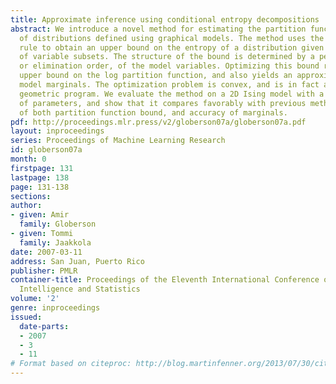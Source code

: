 ```yaml
---
title: Approximate inference using conditional entropy decompositions
abstract: We introduce a novel method for estimating the partition function and marginals
  of distributions defined using graphical models. The method uses the entropy chain
  rule to obtain an upper bound on the entropy of a distribution given marginal distributions
  of variable subsets. The structure of the bound is determined by a permutation,
  or elimination order, of the model variables. Optimizing this bound results in an
  upper bound on the log partition function, and also yields an approximation to the
  model marginals. The optimization problem is convex, and is in fact a dual of a
  geometric program. We evaluate the method on a 2D Ising model with a wide range
  of parameters, and show that it compares favorably with previous methods in terms
  of both partition function bound, and accuracy of marginals.
pdf: http://proceedings.mlr.press/v2/globerson07a/globerson07a.pdf
layout: inproceedings
series: Proceedings of Machine Learning Research
id: globerson07a
month: 0
firstpage: 131
lastpage: 138
page: 131-138
sections: 
author:
- given: Amir
  family: Globerson
- given: Tommi
  family: Jaakkola
date: 2007-03-11
address: San Juan, Puerto Rico
publisher: PMLR
container-title: Proceedings of the Eleventh International Conference on Artificial
  Intelligence and Statistics
volume: '2'
genre: inproceedings
issued:
  date-parts:
  - 2007
  - 3
  - 11
# Format based on citeproc: http://blog.martinfenner.org/2013/07/30/citeproc-yaml-for-bibliographies/
---
```

